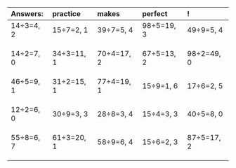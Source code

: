 | Answers: | practice | makes | perfect | ! |
| :--- | :--- | :--- | :--- | :--- |
| 14÷3=4, 2 | 15÷7=2, 1 | 39÷7=5, 4 | 98÷5=19, 3 | 49÷9=5, 4 | 
|   |   |   |   |   | 
|   |   |   |   |   | 
|   |   |   |   |   | 
| 14÷2=7, 0 | 34÷3=11, 1 | 70÷4=17, 2 | 67÷5=13, 2 | 98÷2=49, 0 | 
|   |   |   |   |   | 
|   |   |   |   |   | 
|   |   |   |   |   | 
| 46÷5=9, 1 | 31÷2=15, 1 | 77÷4=19, 1 | 15÷9=1, 6 | 17÷6=2, 5 | 
|   |   |   |   |   | 
|   |   |   |   |   | 
|   |   |   |   |   | 
| 12÷2=6, 0 | 30÷9=3, 3 | 28÷8=3, 4 | 15÷4=3, 3 | 40÷5=8, 0 | 
|   |   |   |   |   | 
|   |   |   |   |   | 
|   |   |   |   |   | 
| 55÷8=6, 7 | 61÷3=20, 1 | 58÷9=6, 4 | 15÷6=2, 3 | 87÷5=17, 2 | 
|   |   |   |   |   | 
|   |   |   |   |   | 
|   |   |   |   |   | 
